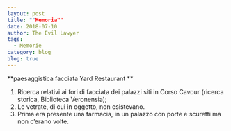 ```yaml
---
layout: post
title: ""Memoria""
date: 2018-07-10
author: The Evil Lawyer
tags:
  - Memorie
category: blog
blog: true
---
```


**paesaggistica facciata Yard Restaurant **
1. Ricerca relativi ai fori di facciata dei palazzi siti in Corso Cavour (ricerca storica, Biblioteca Veronensia);
2. Le vetrate, di cui in oggetto, non esistevano.
3. Prima era presente una farmacia, in un palazzo con porte e scuretti ma non c’erano volte. 

